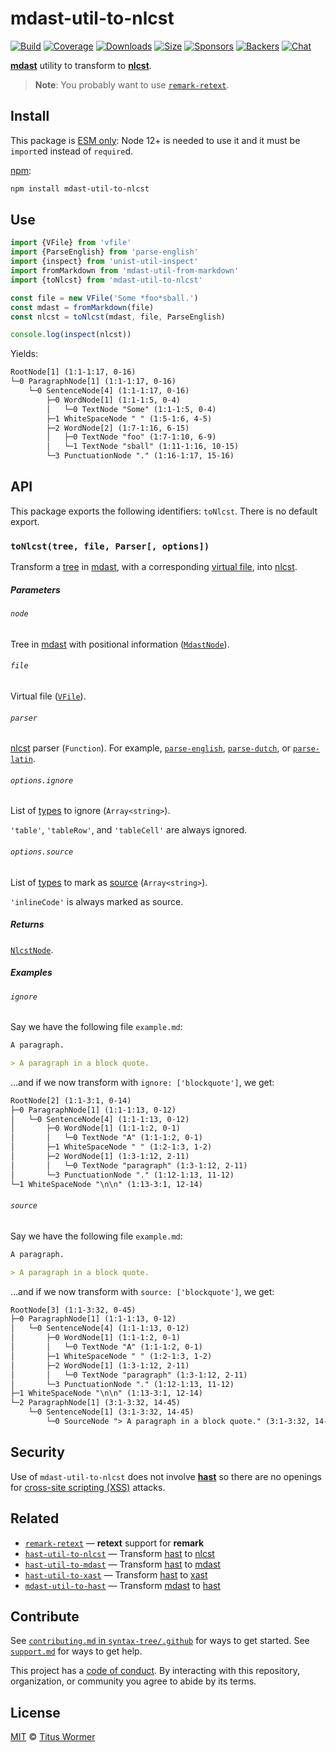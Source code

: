 # mdast-util-to-nlcst

[![Build][build-badge]][build]
[![Coverage][coverage-badge]][coverage]
[![Downloads][downloads-badge]][downloads]
[![Size][size-badge]][size]
[![Sponsors][sponsors-badge]][collective]
[![Backers][backers-badge]][collective]
[![Chat][chat-badge]][chat]

[**mdast**][mdast] utility to transform to [**nlcst**][nlcst].

> **Note**: You probably want to use [`remark-retext`][remark-retext].

## Install

This package is [ESM only](https://gist.github.com/sindresorhus/a39789f98801d908bbc7ff3ecc99d99c):
Node 12+ is needed to use it and it must be `import`ed instead of `require`d.

[npm][]:

```sh
npm install mdast-util-to-nlcst
```

## Use

```js
import {VFile} from 'vfile'
import {ParseEnglish} from 'parse-english'
import {inspect} from 'unist-util-inspect'
import fromMarkdown from 'mdast-util-from-markdown'
import {toNlcst} from 'mdast-util-to-nlcst'

const file = new VFile('Some *foo*sball.')
const mdast = fromMarkdown(file)
const nlcst = toNlcst(mdast, file, ParseEnglish)

console.log(inspect(nlcst))
```

Yields:

```txt
RootNode[1] (1:1-1:17, 0-16)
└─0 ParagraphNode[1] (1:1-1:17, 0-16)
    └─0 SentenceNode[4] (1:1-1:17, 0-16)
        ├─0 WordNode[1] (1:1-1:5, 0-4)
        │   └─0 TextNode "Some" (1:1-1:5, 0-4)
        ├─1 WhiteSpaceNode " " (1:5-1:6, 4-5)
        ├─2 WordNode[2] (1:7-1:16, 6-15)
        │   ├─0 TextNode "foo" (1:7-1:10, 6-9)
        │   └─1 TextNode "sball" (1:11-1:16, 10-15)
        └─3 PunctuationNode "." (1:16-1:17, 15-16)
```

## API

This package exports the following identifiers: `toNlcst`.
There is no default export.

### `toNlcst(tree, file, Parser[, options])`

Transform a [tree][] in [mdast][], with a corresponding [virtual file][vfile],
into [nlcst][].

##### Parameters

###### `node`

Tree in [mdast][] with positional information ([`MdastNode`][mdastnode]).

###### `file`

Virtual file ([`VFile`][vfile]).

###### `parser`

[nlcst][] parser (`Function`).
For example, [`parse-english`][english], [`parse-dutch`][dutch], or
[`parse-latin`][latin].

###### `options.ignore`

List of [types][type] to ignore (`Array<string>`).

`'table'`, `'tableRow'`, and `'tableCell'` are always ignored.

###### `options.source`

List of [types][type] to mark as [source][] (`Array<string>`).

`'inlineCode'` is always marked as source.

##### Returns

[`NlcstNode`][nlcstnode].

##### Examples

###### `ignore`

Say we have the following file `example.md`:

```md
A paragraph.

> A paragraph in a block quote.
```

…and if we now transform with `ignore: ['blockquote']`, we get:

```txt
RootNode[2] (1:1-3:1, 0-14)
├─0 ParagraphNode[1] (1:1-1:13, 0-12)
│   └─0 SentenceNode[4] (1:1-1:13, 0-12)
│       ├─0 WordNode[1] (1:1-1:2, 0-1)
│       │   └─0 TextNode "A" (1:1-1:2, 0-1)
│       ├─1 WhiteSpaceNode " " (1:2-1:3, 1-2)
│       ├─2 WordNode[1] (1:3-1:12, 2-11)
│       │   └─0 TextNode "paragraph" (1:3-1:12, 2-11)
│       └─3 PunctuationNode "." (1:12-1:13, 11-12)
└─1 WhiteSpaceNode "\n\n" (1:13-3:1, 12-14)
```

###### `source`

Say we have the following file `example.md`:

```md
A paragraph.

> A paragraph in a block quote.
```

…and if we now transform with `source: ['blockquote']`, we get:

```txt
RootNode[3] (1:1-3:32, 0-45)
├─0 ParagraphNode[1] (1:1-1:13, 0-12)
│   └─0 SentenceNode[4] (1:1-1:13, 0-12)
│       ├─0 WordNode[1] (1:1-1:2, 0-1)
│       │   └─0 TextNode "A" (1:1-1:2, 0-1)
│       ├─1 WhiteSpaceNode " " (1:2-1:3, 1-2)
│       ├─2 WordNode[1] (1:3-1:12, 2-11)
│       │   └─0 TextNode "paragraph" (1:3-1:12, 2-11)
│       └─3 PunctuationNode "." (1:12-1:13, 11-12)
├─1 WhiteSpaceNode "\n\n" (1:13-3:1, 12-14)
└─2 ParagraphNode[1] (3:1-3:32, 14-45)
    └─0 SentenceNode[1] (3:1-3:32, 14-45)
        └─0 SourceNode "> A paragraph in a block quote." (3:1-3:32, 14-45)
```

## Security

Use of `mdast-util-to-nlcst` does not involve [**hast**][hast] so there are no
openings for [cross-site scripting (XSS)][xss] attacks.

## Related

*   [`remark-retext`][remark-retext]
    — **retext** support for **remark**
*   [`hast-util-to-nlcst`](https://github.com/syntax-tree/hast-util-to-nlcst)
    — Transform [hast][] to [nlcst][]
*   [`hast-util-to-mdast`](https://github.com/syntax-tree/hast-util-to-mdast)
    — Transform [hast][] to [mdast][]
*   [`hast-util-to-xast`](https://github.com/syntax-tree/hast-util-to-xast)
    — Transform [hast][] to [xast][]
*   [`mdast-util-to-hast`](https://github.com/syntax-tree/mdast-util-to-hast)
    — Transform [mdast][] to [hast][]

## Contribute

See [`contributing.md` in `syntax-tree/.github`][contributing] for ways to get
started.
See [`support.md`][support] for ways to get help.

This project has a [code of conduct][coc].
By interacting with this repository, organization, or community you agree to
abide by its terms.

## License

[MIT][license] © [Titus Wormer][author]

<!-- Definitions -->

[build-badge]: https://github.com/syntax-tree/mdast-util-to-nlcst/workflows/main/badge.svg

[build]: https://github.com/syntax-tree/mdast-util-to-nlcst/actions

[coverage-badge]: https://img.shields.io/codecov/c/github/syntax-tree/mdast-util-to-nlcst.svg

[coverage]: https://codecov.io/github/syntax-tree/mdast-util-to-nlcst

[downloads-badge]: https://img.shields.io/npm/dm/mdast-util-to-nlcst.svg

[downloads]: https://www.npmjs.com/package/mdast-util-to-nlcst

[size-badge]: https://img.shields.io/bundlephobia/minzip/mdast-util-to-nlcst.svg

[size]: https://bundlephobia.com/result?p=mdast-util-to-nlcst

[sponsors-badge]: https://opencollective.com/unified/sponsors/badge.svg

[backers-badge]: https://opencollective.com/unified/backers/badge.svg

[collective]: https://opencollective.com/unified

[chat-badge]: https://img.shields.io/badge/chat-discussions-success.svg

[chat]: https://github.com/syntax-tree/unist/discussions

[npm]: https://docs.npmjs.com/cli/install

[license]: license

[author]: https://wooorm.com

[contributing]: https://github.com/syntax-tree/.github/blob/HEAD/contributing.md

[support]: https://github.com/syntax-tree/.github/blob/HEAD/support.md

[coc]: https://github.com/syntax-tree/.github/blob/HEAD/code-of-conduct.md

[mdast]: https://github.com/syntax-tree/mdast

[nlcst]: https://github.com/syntax-tree/nlcst

[hast]: https://github.com/syntax-tree/hast

[xast]: https://github.com/syntax-tree/xast

[remark-retext]: https://github.com/remarkjs/remark-retext

[vfile]: https://github.com/vfile/vfile

[english]: https://github.com/wooorm/parse-english

[latin]: https://github.com/wooorm/parse-latin

[dutch]: https://github.com/wooorm/parse-dutch

[type]: https://github.com/syntax-tree/mdast#ast

[source]: https://github.com/syntax-tree/nlcst#source

[tree]: https://github.com/syntax-tree/unist#tree

[mdastnode]: https://github.com/syntax-tree/mdast#nodes

[nlcstnode]: https://github.com/syntax-tree/nlcst#nodes

[xss]: https://en.wikipedia.org/wiki/Cross-site_scripting
